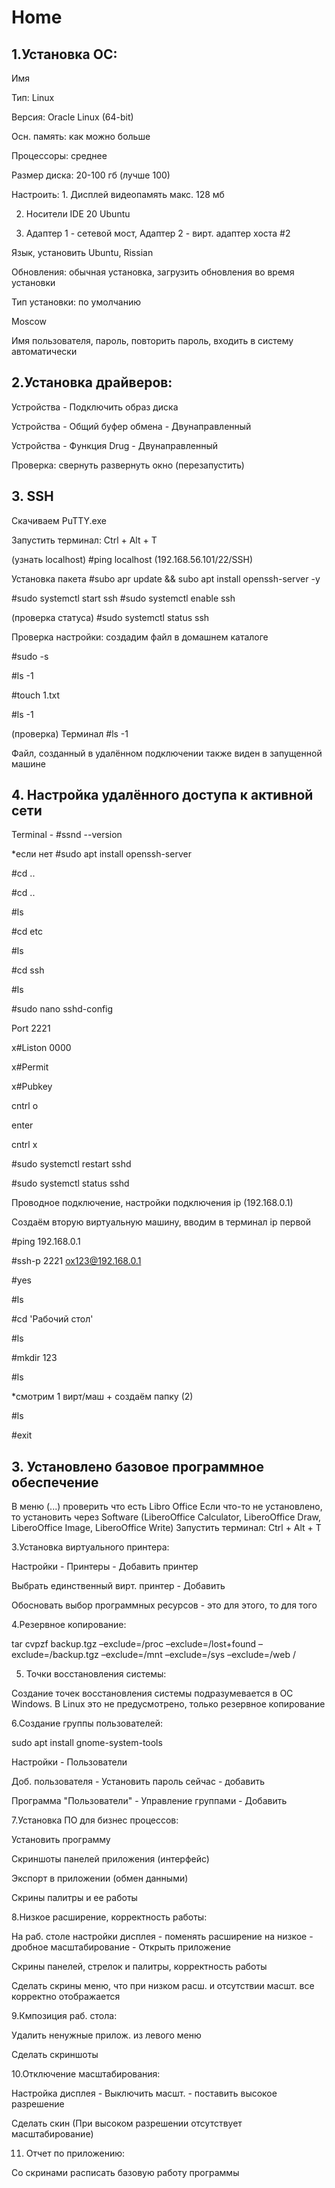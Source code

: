 # Home
## 1.Установка ОС:
Имя

Тип: Linux

Версия: Oracle Linux (64-bit)

Осн. память: как можно больше

Процессоры: среднее

Размер диска: 20-100 гб (лучше 100)

Настроить: 1. Дисплей видеопамять макс. 128 мб

2. Носители IDE 20 Ubuntu
   
3. Адаптер 1 - сетевой мост, Адаптер 2 - вирт. адаптер хоста #2

Язык, установить Ubuntu, Rissian

Обновления: обычная установка, загрузить обновления во время установки

Тип установки: по умолчанию

Moscow

Имя пользователя, пароль, повторить пароль, входить в систему автоматически

## 2.Установка драйверов:

Устройства - Подключить образ диска

Устройства - Общий буфер обмена - Двунаправленный

Устройства - Функция Drug - Двунаправленный

Проверка: свернуть развернуть окно (перезапустить)

## 3. SSH

Скачиваем PuTTY.exe

Запустить терминал: Ctrl + Alt + T

(узнать localhost) #ping localhost (192.168.56.101/22/SSH)

Установка пакета #subo apr update && subo apt install openssh-server -y

#sudo systemctl start ssh
#sudo systemctl enable ssh

(проверка статуса) #sudo systemctl status ssh

Проверка настройки: создадим файл в домашнем каталоге

#sudo -s

#ls -1

#touch 1.txt

#ls -1

(проверка) Терминал #ls -1 

Файл, созданный в удалённом подключении также виден в запущенной машине

## 4. Настройка удалённого доступа к активной сети

Terminal - #ssnd --version

*если нет #sudo apt install openssh-server

#cd ..

#cd ..

#ls

#cd etc

#ls

#cd ssh

#ls

#sudo nano sshd-config

Port 2221

x#Liston 0000

x#Permit

x#Pubkey

cntrl o

enter

cntrl x

#sudo systemctl restart sshd

#sudo systemctl status sshd

Проводное подключение, настройки подключения ip (192.168.0.1)

Создаём вторую виртуальную машину, вводим в терминал ip первой

#ping 192.168.0.1

#ssh-p 2221 ox123@192.168.0.1

#yes

#ls

#cd 'Рабочий стол'

#ls

#mkdir 123

#ls

*смотрим 1 вирт/маш + создаём папку (2) 

#ls

#exit


## 3. Установлено базовое программное обеспечение
В меню (...) проверить что есть Libro Office
Если что-то не установлено, то установить через Software (LiberoOffice Calculator, LiberoOffice Draw, LiberoOffice Image, LiberoOffice Write)
Запустить терминал: Ctrl + Alt + T

3.Установка виртуального принтера:

Настройки - Принтеры - Добавить принтер

Выбрать единственный вирт. принтер - Добавить

Обосновать выбор программных ресурсов - это для этого, то для того

4.Резервное копирование:

tar cvpzf backup.tgz –exclude=/proc –exclude=/lost+found –exclude=/backup.tgz –exclude=/mnt –exclude=/sys –exclude=/web /

5. Точки восстановления системы:

Создание точек восстановления системы подразумевается в ОС Windows. В Linux это не предусмотрено, только резервное копирование

6.Создание группы пользователей:

sudo apt install gnome-system-tools

Настройки - Пользователи

Доб. пользователя - Установить пароль сейчас - добавить

Программа "Пользователи" - Управление группами - Добавить

7.Установка ПО для бизнес процессов:

Установить программу

Скриншоты панелей приложения (интерфейс)

Экспорт в приложении (обмен данными)

Скрины палитры и ее работы

8.Низкое расширение, корректность работы:

На раб. столе настройки дисплея - поменять расширение на низкое - дробное масштабирование - Открыть приложение

Скрины панелей, стрелок и палитры, корректность работы

Сделать скрины меню, что при низком расш. и отсутствии масшт. все корректно отображается

9.Кмпозиция раб. стола:

Удалить ненужные прилож. из левого меню

Сделать скриншоты

10.Отключение масштабирования:

Настройка дисплея - Выключить масшт. - поставить высокое разрешение

Сделать скин (При высоком разрешении отсутствует масштабирование)

11. Отчет по приложению:

Со скринами расписать базовую работу программы

